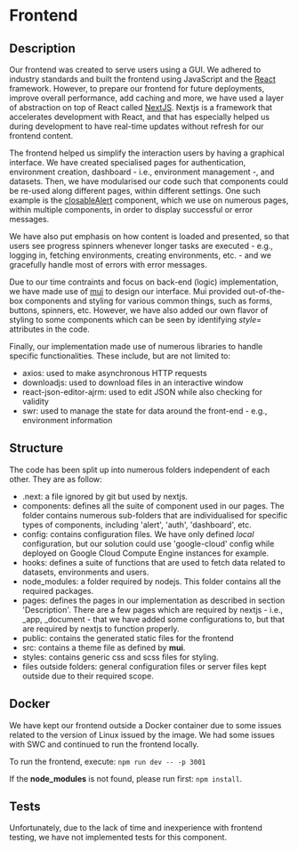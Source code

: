# Frontend

## Description

Our frontend was created to serve users using a GUI. We adhered to industry standards and built the frontend using JavaScript and the [React](https://react.com) framework. However, to prepare our frontend for future deployments, improve overall performance, add caching and more, we have used a layer of abstraction on top of React called [NextJS](https://nextjs.org). Nextjs is a framework that accelerates development with React, and that has especially helped us during development to have real-time updates without refresh for our frontend content.

The frontend helped us simplify the interaction users by having a graphical interface. We have created specialised pages for authentication, environment creation, dashboard - i.e., environment management -, and datasets. Then, we have modularised our code such that components could be re-used along different pages, within different settings. One such example is the [closableAlert](/frontend/components/alert/closableAlert.js) component, which we use on numerous pages, within multiple components, in order to display successful or error messages.

We have also put emphasis on how content is loaded and presented, so that users see progress spinners whenever longer tasks are executed - e.g., logging in, fetching environments, creating environments, etc. - and we gracefully handle most of errors with error messages.

Due to our time contraints and focus on back-end (logic) implementation, we have made use of [mui](https://mui.com) to design our interface. Mui provided out-of-the-box components and styling for various common things, such as forms, buttons, spinners, etc. However, we have also added our own flavor of styling to some components which can be seen by identifying _style=_ attributes in the code.

Finally, our implementation made use of numerous libraries to handle specific functionalities. These include, but are not limited to:

- axios: used to make asynchronous HTTP requests
- downloadjs: used to download files in an interactive window
- react-json-editor-ajrm: used to edit JSON while also checking for validity
- swr: used to manage the state for data around the front-end - e.g., environment information

## Structure

The code has been split up into numerous folders independent of each other. They are as follow:

- .next: a file ignored by git but used by nextjs.
- components: defines all the suite of component used in our pages. The folder contains numerous sub-folders that are individualised for specific types of components, including 'alert', 'auth', 'dashboard', etc.
- config: contains configuration files. We have only defined _local_ configuration, but our solution could use 'google-cloud' config while deployed on Google Cloud Compute Engine instances for example.
- hooks: defines a suite of functions that are used to fetch data related to datasets, environments and users.
- node_modules: a folder required by nodejs. This folder contains all the required packages.
- pages: defines the pages in our implementation as described in section 'Description'. There are a few pages which are required by nextjs - i.e., \_app, \_document - that we have added some configurations to, but that are required by nextjs to function properly.
- public: contains the generated static files for the frontend
- src: contains a theme file as defined by **mui**.
- styles: contains generic css and scss files for styling.
- files outside folders: general configuration files or server files kept outside due to their required scope.

## Docker

We have kept our frontend outside a Docker container due to some issues related to the version of Linux issued by the image. We had some issues with SWC and continued to run the frontend locally.

To run the frontend, execute:
`npm run dev -- -p 3001`

If the **node_modules** is not found, please run first:
`npm install`.

## Tests

Unfortunately, due to the lack of time and inexperience with frontend testing, we have not implemented tests for this component.
